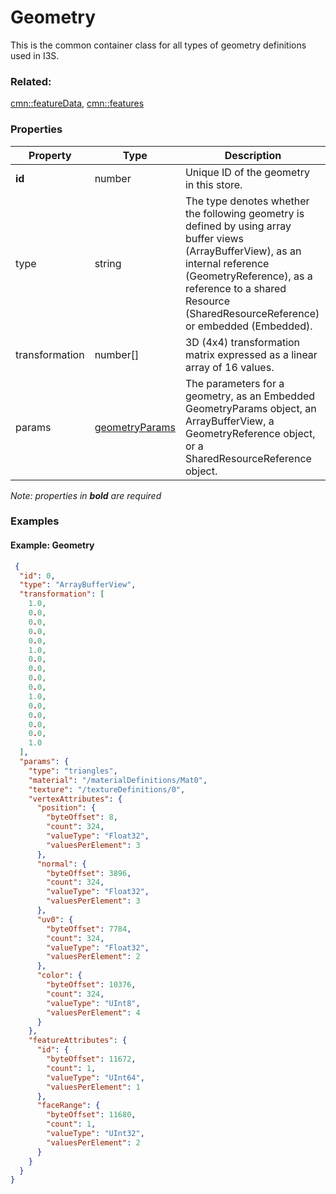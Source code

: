 # Geometry

This is the common container class for all types of geometry definitions used in I3S.

### Related:

[cmn::featureData](featureData.cmn.md), [cmn::features](features.cmn.md)
### Properties

| Property | Type | Description |
| --- | --- | --- |
| **id** | number | Unique ID of the geometry in this store. |
| type | string | The type denotes whether the following geometry is defined by using array buffer views (ArrayBufferView), as an internal reference (GeometryReference), as a reference to a shared Resource (SharedResourceReference) or embedded (Embedded). |
| transformation | number[] | 3D (4x4) transformation matrix expressed as a linear array of 16 values. |
| params | [geometryParams](geometryParams.cmn.md) | The parameters for a geometry, as an Embedded GeometryParams object, an ArrayBufferView, a GeometryReference object, or a SharedResourceReference object.       |

*Note: properties in **bold** are required*

### Examples 

#### Example:  Geometry 

```json
 {
  "id": 0,
  "type": "ArrayBufferView",
  "transformation": [
    1.0,
    0.0,
    0.0,
    0.0,
    0.0,
    1.0,
    0.0,
    0.0,
    0.0,
    0.0,
    1.0,
    0.0,
    0.0,
    0.0,
    0.0,
    1.0
  ],
  "params": {
    "type": "triangles",
    "material": "/materialDefinitions/Mat0",
    "texture": "/textureDefinitions/0",
    "vertexAttributes": {
      "position": {
        "byteOffset": 8,
        "count": 324,
        "valueType": "Float32",
        "valuesPerElement": 3
      },
      "normal": {
        "byteOffset": 3896,
        "count": 324,
        "valueType": "Float32",
        "valuesPerElement": 3
      },
      "uv0": {
        "byteOffset": 7784,
        "count": 324,
        "valueType": "Float32",
        "valuesPerElement": 2
      },
      "color": {
        "byteOffset": 10376,
        "count": 324,
        "valueType": "UInt8",
        "valuesPerElement": 4
      }
    },
    "featureAttributes": {
      "id": {
        "byteOffset": 11672,
        "count": 1,
        "valueType": "UInt64",
        "valuesPerElement": 1
      },
      "faceRange": {
        "byteOffset": 11680,
        "count": 1,
        "valueType": "UInt32",
        "valuesPerElement": 2
      }
    }
  }
} 
```


